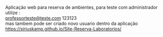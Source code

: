 Aplicação web para reserva de ambientes, para teste com administrador utilize : <br> 
professorteste@teste.com 123123 <br>
mas tambem pode ser criado novo usuario dentro da aplicação <br>
https://siriuskamp.github.io/Site-Reserva-Laboratorios/
